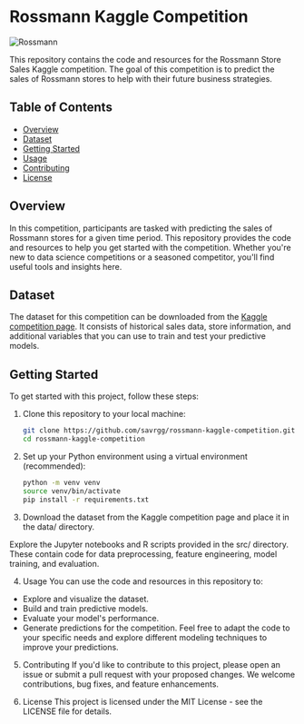 # Rossmann Kaggle Competition

![Rossmann](https://storage.googleapis.com/kaggle-competitions/kaggle/4594/logos/front_page.png)

This repository contains the code and resources for the Rossmann Store Sales Kaggle competition. The goal of this competition is to predict the sales of Rossmann stores to help with their future business strategies.

## Table of Contents
- [Overview](#overview)
- [Dataset](#dataset)
- [Getting Started](#getting-started)
- [Usage](#usage)
- [Contributing](#contributing)
- [License](#license)

## Overview

In this competition, participants are tasked with predicting the sales of Rossmann stores for a given time period. This repository provides the code and resources to help you get started with the competition. Whether you're new to data science competitions or a seasoned competitor, you'll find useful tools and insights here.

## Dataset

The dataset for this competition can be downloaded from the [Kaggle competition page](https://www.kaggle.com/c/rossmann-store-sales/data). It consists of historical sales data, store information, and additional variables that you can use to train and test your predictive models.

## Getting Started

To get started with this project, follow these steps:

1. Clone this repository to your local machine:

   ```bash
   git clone https://github.com/savrgg/rossmann-kaggle-competition.git
   cd rossmann-kaggle-competition
   ```

2. Set up your Python environment using a virtual environment (recommended):
    ```bash
    python -m venv venv
    source venv/bin/activate 
    pip install -r requirements.txt
    ```

3. Download the dataset from the Kaggle competition page and place it in the data/ directory.

Explore the Jupyter notebooks and R scripts provided in the src/ directory. These contain code for data preprocessing, feature engineering, model training, and evaluation.

4. Usage
You can use the code and resources in this repository to:

- Explore and visualize the dataset.
- Build and train predictive models.
- Evaluate your model's performance.
- Generate predictions for the competition.
Feel free to adapt the code to your specific needs and explore different modeling techniques to improve your predictions.

5. Contributing
If you'd like to contribute to this project, please open an issue or submit a pull request with your proposed changes. We welcome contributions, bug fixes, and feature enhancements.

6. License
This project is licensed under the MIT License - see the LICENSE file for details.